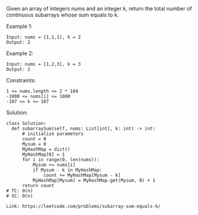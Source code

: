 Given an array of integers nums and an integer k, return the total number of continuous subarrays whose sum equals to k.

Example 1:
```
Input: nums = [1,1,1], k = 2
Output: 2
```
Example 2:
```
Input: nums = [1,2,3], k = 3
Output: 2
``` 
Constraints:
```
1 <= nums.length <= 2 * 104
-1000 <= nums[i] <= 1000
-107 <= k <= 107
```

Solution:
```
class Solution:
  def subarraySum(self, nums: List[int], k: int) -> int:
      # initialize parameters
      count = 0
      Mysum = 0
      MyHashMap = dict()
      MyHashMap[0] = 1 
      for i in range(0, len(nums)):
          Mysum += nums[i]
          if Mysum - k in MyHashMap:
              count += MyHashMap[Mysum - k]
          MyHashMap[Mysum] = MyHashMap.get(Mysum, 0) + 1
      return count
# TC: O(n)
# SC: O(n)
```
```
Link: https://leetcode.com/problems/subarray-sum-equals-k/
```
